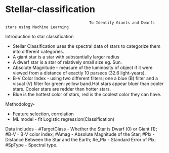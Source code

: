 # Stellar-classification
                                         To Identify Giants and Dwarfs stars using Machine Learning

Introduction to star classification
- Stellar Classification uses the spectral data of stars to categorize them into different categories. 
- A giant star is a star with substantially larger radius 
- A dwarf star is a star of relatively small size eg. Sun.
- Absolute Magnitude - measure of the luminosity of object if it were viewed from a distance of exactly 10 parsecs (32.6 light-years). 
- B-V Color Index - using two different filters; one a blue (B) filter and a visual (V) filter for green-yellow band.Hot stars appear bluer than cooler stars. Cooler stars are redder than hotter stars. 
- Blue is the hottest color of stars, red is the coolest color they can have. 

Methodology-
- Feature selection, correlation
- ML model - fit Logistic regression(Classification) 

Data includes - 
#TargetClass - Whether the Star is Dwarf (0) or Giant (1); 
#B-V - B-V color index; 
#Amag - Absolute Magnitude of the Star; 
#Plx - Distance Between the Star and the Earth;
#e_Plx - Standard Error of Plx; 
#SpType - Spectral type. 
